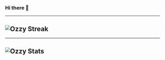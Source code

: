 ### Hi there 👋

---
![Ozzy Streak](https://github-readme-streak-stats.herokuapp.com/?user=oktawianlagiewski&theme=radical&hide_border=true)
---

---
![Ozzy Stats](https://github-readme-stats.vercel.app/api?username=oktawianlagiewski&theme=radical&hide_border=true)
---

<!--
**oktawianlagiewski/oktawianlagiewski** is a ✨ _special_ ✨ repository because its `README.md` (this file) appears on your GitHub profile.

Here are some ideas to get you started:

- 🔭 I’m currently working on ...
- 🌱 I’m currently learning ...
- 👯 I’m looking to collaborate on ...
- 🤔 I’m looking for help with ...
- 💬 Ask me about ...
- 📫 How to reach me: ...
- 😄 Pronouns: ...
- ⚡ Fun fact: ...
-->
